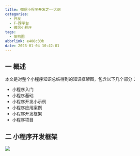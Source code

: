 ```yaml
---
title: 微信小程序开发之——大纲
categories:
  - 开发
  - F-跨平台
  - 微信小程序
tags:
  - 架构图
abbrlink: e408c33b
date: 2023-01-04 10:42:01
---
```

## 一 概述

本文是对整个小程序知识总结得到的知识框架图，包含以下几个部分：

* 小程序入门
* 小程序基础
* 小程序开发小示例
* 小程序应用案例
* 小程序开发框架
* 小程序项目

<!--more-->

## 二 小程序开发框架
![][1]


[1]:https://raw.githubusercontent.com/PGzxc/CDN/master/blog-wechat/wechat-all-xmind-struct.png